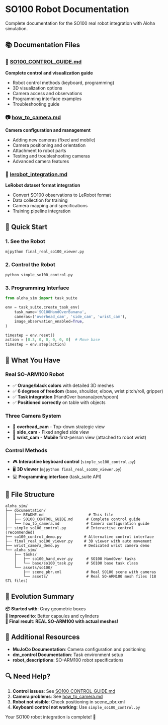 # SO100 Robot Documentation

Complete documentation for the SO100 real robot integration with Aloha simulation.

## 📚 Documentation Files

### 🤖 **[SO100_CONTROL_GUIDE.md](SO100_CONTROL_GUIDE.md)**
**Complete control and visualization guide**
- Robot control methods (keyboard, programming)
- 3D visualization options
- Camera access and observations
- Programming interface examples
- Troubleshooting guide

### 📷 **[how_to_camera.md](how_to_camera.md)**
**Camera configuration and management**
- Adding new cameras (fixed and mobile)
- Camera positioning and orientation
- Attachment to robot parts
- Testing and troubleshooting cameras
- Advanced camera features

### 🤖 **[lerobot_integration.md](lerobot_integration.md)**
**LeRobot dataset format integration**
- Convert SO100 observations to LeRobot format
- Data collection for training
- Camera mapping and specifications
- Training pipeline integration

## 🎯 Quick Start

### **1. See the Robot**
```bash
mjpython final_real_so100_viewer.py
```

### **2. Control the Robot**
```bash
python simple_so100_control.py
```

### **3. Programming Interface**
```python
from aloha_sim import task_suite

env = task_suite.create_task_env(
    task_name='SO100HandOverBanana',
    cameras=('overhead_cam', 'side_cam', 'wrist_cam'),
    image_observation_enabled=True,
)

timestep = env.reset()
action = [0.3, 0, 0, 0, 0, 0]  # Move base
timestep = env.step(action)
```

## 🤖 What You Have

### **Real SO-ARM100 Robot**
- ✅ **Orange/black colors** with detailed 3D meshes
- ✅ **6 degrees of freedom** (base, shoulder, elbow, wrist pitch/roll, gripper)
- ✅ **Task integration** (HandOver banana/pen/spoon)
- ✅ **Positioned correctly** on table with objects

### **Three Camera System**
- 📸 **overhead_cam** - Top-down strategic view
- 📸 **side_cam** - Fixed angled side view
- 📸 **wrist_cam** - **Mobile** first-person view (attached to robot wrist)

### **Control Methods**
- 🎮 **Interactive keyboard control** (`simple_so100_control.py`)
- 🖥️ **3D viewer** (`mjpython final_real_so100_viewer.py`)
- 💻 **Programming interface** (task_suite API)

## 🔧 File Structure

```
aloha_sim/
├── documentation/
│   ├── README.md                    # This file
│   ├── SO100_CONTROL_GUIDE.md      # Complete control guide  
│   └── how_to_camera.md            # Camera configuration guide
├── simple_so100_control.py         # Interactive control (recommended)
├── so100_control_demo.py          # Alternative control interface
├── final_real_so100_viewer.py     # 3D viewer with auto movement
├── wrist_camera_demo.py           # Dedicated wrist camera demo
└── aloha_sim/
    ├── tasks/
    │   ├── so100_hand_over.py      # SO100 HandOver tasks
    │   └── base/so100_task.py      # SO100 base task class
    └── assets/so100/
        ├── scene_pbr.xml           # Real SO100 scene with cameras
        └── assets/                 # Real SO-ARM100 mesh files (18 STL files)
```

## 🎯 Evolution Summary

**📦 Started with**: Gray geometric boxes  
**🎨 Improved to**: Better capsules and cylinders  
**🤖 Final result**: **REAL SO-ARM100 with actual meshes!**

## 📖 Additional Resources

- **MuJoCo Documentation**: Camera configuration and positioning
- **dm_control Documentation**: Task environment setup
- **robot_descriptions**: SO-ARM100 robot specifications

## 🔍 Need Help?

1. **Control issues**: See [SO100_CONTROL_GUIDE.md](SO100_CONTROL_GUIDE.md)
2. **Camera problems**: See [how_to_camera.md](how_to_camera.md)  
3. **Robot not visible**: Check positioning in scene_pbr.xml
4. **Keyboard control not working**: Use `simple_so100_control.py`

Your SO100 robot integration is complete! 🎉